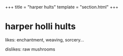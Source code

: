 +++
title = "harper hults"
template = "section.html"
+++

# harper holli hults

likes: enchantment, weaving, sorcery...

dislikes: raw mushrooms
